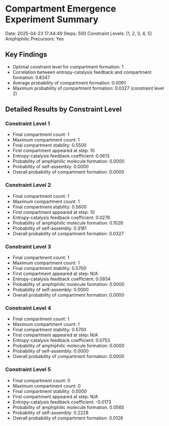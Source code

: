 # Compartment Emergence Experiment Summary

Date: 2025-04-23 17:44:49
Steps: 500
Constraint Levels: [1, 2, 3, 4, 5]
Amphiphilic Precursors: Yes

## Key Findings

- Optimal constraint level for compartment formation: 1
- Correlation between entropy-catalysis feedback and compartment formation: 0.8347
- Average probability of compartment formation: 0.0091
- Maximum probability of compartment formation: 0.0327 (constraint level 2)

## Detailed Results by Constraint Level

### Constraint Level 1

- Final compartment count: 1
- Maximum compartment count: 1
- Final compartment stability: 0.5500
- First compartment appeared at step: 10
- Entropy-catalysis feedback coefficient: 0.0613
- Probability of amphiphilic molecule formation: 0.0000
- Probability of self-assembly: 0.0000
- Overall probability of compartment formation: 0.0000

### Constraint Level 2

- Final compartment count: 1
- Maximum compartment count: 1
- Final compartment stability: 0.5600
- First compartment appeared at step: 10
- Entropy-catalysis feedback coefficient: 0.0276
- Probability of amphiphilic molecule formation: 0.1028
- Probability of self-assembly: 0.3181
- Overall probability of compartment formation: 0.0327

### Constraint Level 3

- Final compartment count: 1
- Maximum compartment count: 1
- Final compartment stability: 0.5700
- First compartment appeared at step: N/A
- Entropy-catalysis feedback coefficient: 0.0934
- Probability of amphiphilic molecule formation: 0.0000
- Probability of self-assembly: 0.0000
- Overall probability of compartment formation: 0.0000

### Constraint Level 4

- Final compartment count: 1
- Maximum compartment count: 1
- Final compartment stability: 0.5700
- First compartment appeared at step: N/A
- Entropy-catalysis feedback coefficient: 0.0753
- Probability of amphiphilic molecule formation: 0.0000
- Probability of self-assembly: 0.0000
- Overall probability of compartment formation: 0.0000

### Constraint Level 5

- Final compartment count: 0
- Maximum compartment count: 0
- Final compartment stability: 0.0000
- First compartment appeared at step: N/A
- Entropy-catalysis feedback coefficient: -0.0173
- Probability of amphiphilic molecule formation: 0.0565
- Probability of self-assembly: 0.2228
- Overall probability of compartment formation: 0.0126

